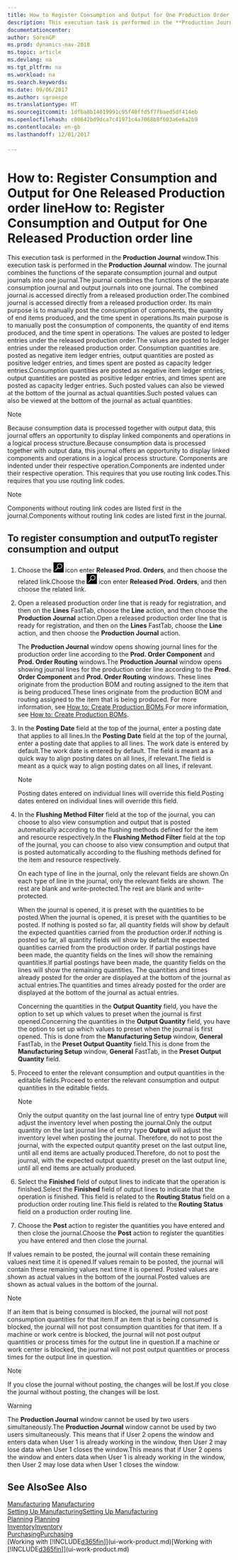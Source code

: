 ```yaml
---
title: How to Register Consumption and Output for One Production Order
description: This execution task is performed in the **Production Journal** window. The journal combines the functions of the separate consumption journal and output journals into one journal. The combined journal is accessed directly from a released production order. Its main purpose is to manually post the consumption of components, the quantity of end items produced, and the time spent in operations.
documentationcenter: 
author: SorenGP
ms.prod: dynamics-nav-2018
ms.topic: article
ms.devlang: na
ms.tgt_pltfrm: na
ms.workload: na
ms.search.keywords: 
ms.date: 09/06/2017
ms.author: sgroespe
ms.translationtype: HT
ms.sourcegitcommit: 1dfba8b14019991c95f40ffd5f7fbaed5df414eb
ms.openlocfilehash: c00642bd9dca7c41971c4a7068b8f603a6e6a2b9
ms.contentlocale: en-gb
ms.lasthandoff: 12/01/2017

---
```

# <a name="how-to-register-consumption-and-output-for-one-released-production-order-line"></a><span data-ttu-id="12ed1-106">How to: Register Consumption and Output for One Released Production order line</span><span class="sxs-lookup"><span data-stu-id="12ed1-106">How to: Register Consumption and Output for One Released Production order line</span></span>
<span data-ttu-id="12ed1-107">This execution task is performed in the **Production Journal** window.</span><span class="sxs-lookup"><span data-stu-id="12ed1-107">This execution task is performed in the **Production Journal** window.</span></span> <span data-ttu-id="12ed1-108">The journal combines the functions of the separate consumption journal and output journals into one journal.</span><span class="sxs-lookup"><span data-stu-id="12ed1-108">The journal combines the functions of the separate consumption journal and output journals into one journal.</span></span> <span data-ttu-id="12ed1-109">The combined journal is accessed directly from a released production order.</span><span class="sxs-lookup"><span data-stu-id="12ed1-109">The combined journal is accessed directly from a released production order.</span></span> <span data-ttu-id="12ed1-110">Its main purpose is to manually post the consumption of components, the quantity of end items produced, and the time spent in operations.</span><span class="sxs-lookup"><span data-stu-id="12ed1-110">Its main purpose is to manually post the consumption of components, the quantity of end items produced, and the time spent in operations.</span></span> <span data-ttu-id="12ed1-111">The values are posted to ledger entries under the released production order.</span><span class="sxs-lookup"><span data-stu-id="12ed1-111">The values are posted to ledger entries under the released production order.</span></span> <span data-ttu-id="12ed1-112">Consumption quantities are posted as negative item ledger entries, output quantities are posted as positive ledger entries, and times spent are posted as capacity ledger entries.</span><span class="sxs-lookup"><span data-stu-id="12ed1-112">Consumption quantities are posted as negative item ledger entries, output quantities are posted as positive ledger entries, and times spent are posted as capacity ledger entries.</span></span> <span data-ttu-id="12ed1-113">Such posted values can also be viewed at the bottom of the journal as actual quantities.</span><span class="sxs-lookup"><span data-stu-id="12ed1-113">Such posted values can also be viewed at the bottom of the journal as actual quantities.</span></span>  

> [!NOTE]  
>  <span data-ttu-id="12ed1-114">Because consumption data is processed together with output data, this journal offers an opportunity to display linked components and operations in a logical process structure.</span><span class="sxs-lookup"><span data-stu-id="12ed1-114">Because consumption data is processed together with output data, this journal offers an opportunity to display linked components and operations in a logical process structure.</span></span> <span data-ttu-id="12ed1-115">Components are indented under their respective operation.</span><span class="sxs-lookup"><span data-stu-id="12ed1-115">Components are indented under their respective operation.</span></span> <span data-ttu-id="12ed1-116">This requires that you use routing link codes.</span><span class="sxs-lookup"><span data-stu-id="12ed1-116">This requires that you use routing link codes.</span></span>  

> [!NOTE]  
>  <span data-ttu-id="12ed1-117">Components without routing link codes are listed first in the journal.</span><span class="sxs-lookup"><span data-stu-id="12ed1-117">Components without routing link codes are listed first in the journal.</span></span>  

## <a name="to-register-consumption-and-output"></a><span data-ttu-id="12ed1-118">To register consumption and output</span><span class="sxs-lookup"><span data-stu-id="12ed1-118">To register consumption and output</span></span>  
1.  <span data-ttu-id="12ed1-119">Choose the ![Search for Page or Report](media/ui-search/search_small.png "Search for Page or Report icon") icon enter **Released Prod. Orders**, and then choose the related link.</span><span class="sxs-lookup"><span data-stu-id="12ed1-119">Choose the ![Search for Page or Report](media/ui-search/search_small.png "Search for Page or Report icon") icon enter **Released Prod. Orders**, and then choose the related link.</span></span>  
2.  <span data-ttu-id="12ed1-120">Open a released production order line that is ready for registration, and then on the **Lines** FastTab, choose the **Line** action, and then choose the **Production Journal** action.</span><span class="sxs-lookup"><span data-stu-id="12ed1-120">Open a released production order line that is ready for registration, and then on the **Lines** FastTab, choose the **Line** action, and then choose the **Production Journal** action.</span></span>  

    <span data-ttu-id="12ed1-121">The **Production Journal** window opens showing journal lines for the production order line according to the **Prod. Order Component** and **Prod. Order Routing** windows.</span><span class="sxs-lookup"><span data-stu-id="12ed1-121">The **Production Journal** window opens showing journal lines for the production order line according to the **Prod. Order Component** and **Prod. Order Routing** windows.</span></span> <span data-ttu-id="12ed1-122">These lines originate from the production BOM and routing assigned to the item that is being produced.</span><span class="sxs-lookup"><span data-stu-id="12ed1-122">These lines originate from the production BOM and routing assigned to the item that is being produced.</span></span> <span data-ttu-id="12ed1-123">For more information, see [How to: Create Production BOMs](production-how-to-create-routings.md).</span><span class="sxs-lookup"><span data-stu-id="12ed1-123">For more information, see [How to: Create Production BOMs](production-how-to-create-routings.md).</span></span>  

3.  <span data-ttu-id="12ed1-124">In the **Posting Date** field at the top of the journal, enter a posting date that applies to all lines.</span><span class="sxs-lookup"><span data-stu-id="12ed1-124">In the **Posting Date** field at the top of the journal, enter a posting date that applies to all lines.</span></span> <span data-ttu-id="12ed1-125">The work date is entered by default.</span><span class="sxs-lookup"><span data-stu-id="12ed1-125">The work date is entered by default.</span></span> <span data-ttu-id="12ed1-126">The field is meant as a quick way to align posting dates on all lines, if relevant.</span><span class="sxs-lookup"><span data-stu-id="12ed1-126">The field is meant as a quick way to align posting dates on all lines, if relevant.</span></span>  

    > [!NOTE]  
    >  <span data-ttu-id="12ed1-127">Posting dates entered on individual lines will override this field.</span><span class="sxs-lookup"><span data-stu-id="12ed1-127">Posting dates entered on individual lines will override this field.</span></span>  

4.  <span data-ttu-id="12ed1-128">In the **Flushing Method Filter** field at the top of the journal, you can choose to also view consumption and output that is posted automatically according to the flushing methods defined for the item and resource respectively.</span><span class="sxs-lookup"><span data-stu-id="12ed1-128">In the **Flushing Method Filter** field at the top of the journal, you can choose to also view consumption and output that is posted automatically according to the flushing methods defined for the item and resource respectively.</span></span>  

    <span data-ttu-id="12ed1-129">On each type of line in the journal, only the relevant fields are shown.</span><span class="sxs-lookup"><span data-stu-id="12ed1-129">On each type of line in the journal, only the relevant fields are shown.</span></span> <span data-ttu-id="12ed1-130">The rest are blank and write-protected.</span><span class="sxs-lookup"><span data-stu-id="12ed1-130">The rest are blank and write-protected.</span></span>  

    <span data-ttu-id="12ed1-131">When the journal is opened, it is preset with the quantities to be posted.</span><span class="sxs-lookup"><span data-stu-id="12ed1-131">When the journal is opened, it is preset with the quantities to be posted.</span></span> <span data-ttu-id="12ed1-132">If nothing is posted so far, all quantity fields will show by default the expected quantities carried from the production order.</span><span class="sxs-lookup"><span data-stu-id="12ed1-132">If nothing is posted so far, all quantity fields will show by default the expected quantities carried from the production order.</span></span> <span data-ttu-id="12ed1-133">If partial postings have been made, the quantity fields on the lines will show the remaining quantities.</span><span class="sxs-lookup"><span data-stu-id="12ed1-133">If partial postings have been made, the quantity fields on the lines will show the remaining quantities.</span></span> <span data-ttu-id="12ed1-134">The quantities and times already posted for the order are displayed at the bottom of the journal as actual entries.</span><span class="sxs-lookup"><span data-stu-id="12ed1-134">The quantities and times already posted for the order are displayed at the bottom of the journal as actual entries.</span></span>  

    <span data-ttu-id="12ed1-135">Concerning the quantities in the **Output Quantity** field, you have the option to set up which values to preset when the journal is first opened.</span><span class="sxs-lookup"><span data-stu-id="12ed1-135">Concerning the quantities in the **Output Quantity** field, you have the option to set up which values to preset when the journal is first opened.</span></span> <span data-ttu-id="12ed1-136">This is done from the **Manufacturing Setup** window, **General** FastTab, in the **Preset Output Quantity** field.</span><span class="sxs-lookup"><span data-stu-id="12ed1-136">This is done from the **Manufacturing Setup** window, **General** FastTab, in the **Preset Output Quantity** field.</span></span> 

5.  <span data-ttu-id="12ed1-137">Proceed to enter the relevant consumption and output quantities in the editable fields.</span><span class="sxs-lookup"><span data-stu-id="12ed1-137">Proceed to enter the relevant consumption and output quantities in the editable fields.</span></span>  

    > [!NOTE]  
    >  <span data-ttu-id="12ed1-138">Only the output quantity on the last journal line of entry type **Output** will adjust the inventory level when posting the journal.</span><span class="sxs-lookup"><span data-stu-id="12ed1-138">Only the output quantity on the last journal line of entry type **Output** will adjust the inventory level when posting the journal.</span></span> <span data-ttu-id="12ed1-139">Therefore, do not to post the journal, with the expected output quantity preset on the last output line, until all end items are actually produced.</span><span class="sxs-lookup"><span data-stu-id="12ed1-139">Therefore, do not to post the journal, with the expected output quantity preset on the last output line, until all end items are actually produced.</span></span>  

6.  <span data-ttu-id="12ed1-140">Select the **Finished** field of output lines to indicate that the operation is finished.</span><span class="sxs-lookup"><span data-stu-id="12ed1-140">Select the **Finished** field of output lines to indicate that the operation is finished.</span></span> <span data-ttu-id="12ed1-141">This field is related to the **Routing Status** field on a production order routing line.</span><span class="sxs-lookup"><span data-stu-id="12ed1-141">This field is related to the **Routing Status** field on a production order routing line.</span></span>  
7.  <span data-ttu-id="12ed1-142">Choose the **Post** action to register the quantities you have entered and then close the journal.</span><span class="sxs-lookup"><span data-stu-id="12ed1-142">Choose the **Post** action to register the quantities you have entered and then close the journal.</span></span>  

<span data-ttu-id="12ed1-143">If values remain to be posted, the journal will contain these remaining values next time it is opened.</span><span class="sxs-lookup"><span data-stu-id="12ed1-143">If values remain to be posted, the journal will contain these remaining values next time it is opened.</span></span> <span data-ttu-id="12ed1-144">Posted values are shown as actual values in the bottom of the journal.</span><span class="sxs-lookup"><span data-stu-id="12ed1-144">Posted values are shown as actual values in the bottom of the journal.</span></span>  

> [!NOTE]  
>  <span data-ttu-id="12ed1-145"> If an item that is being consumed is blocked, the journal will not post consumption quantities for that item.</span><span class="sxs-lookup"><span data-stu-id="12ed1-145">If an item that is being consumed is blocked, the journal will not post consumption quantities for that item.</span></span> <span data-ttu-id="12ed1-146">If a machine or work centre is blocked, the journal will not post output quantities or process times for the output line in question.</span><span class="sxs-lookup"><span data-stu-id="12ed1-146">If a machine or work center is blocked, the journal will not post output quantities or process times for the output line in question.</span></span>  

> [!NOTE]  
>  <span data-ttu-id="12ed1-147">If you close the journal without posting, the changes will be lost.</span><span class="sxs-lookup"><span data-stu-id="12ed1-147">If you close the journal without posting, the changes will be lost.</span></span>  

> [!WARNING]  
>  <span data-ttu-id="12ed1-148">The **Production Journal** window cannot be used by two users simultaneously.</span><span class="sxs-lookup"><span data-stu-id="12ed1-148">The **Production Journal** window cannot be used by two users simultaneously.</span></span> <span data-ttu-id="12ed1-149">This means that if User 2 opens the window and enters data when User 1 is already working in the window, then User 2 may lose data when User 1 closes the window.</span><span class="sxs-lookup"><span data-stu-id="12ed1-149">This means that if User 2 opens the window and enters data when User 1 is already working in the window, then User 2 may lose data when User 1 closes the window.</span></span>  

## <a name="see-also"></a><span data-ttu-id="12ed1-150">See Also</span><span class="sxs-lookup"><span data-stu-id="12ed1-150">See Also</span></span>  
<span data-ttu-id="12ed1-151">[Manufacturing](production-manage-manufacturing.md)  </span><span class="sxs-lookup"><span data-stu-id="12ed1-151">[Manufacturing](production-manage-manufacturing.md)  </span></span>  
[<span data-ttu-id="12ed1-152">Setting Up Manufacturing</span><span class="sxs-lookup"><span data-stu-id="12ed1-152">Setting Up Manufacturing</span></span>](production-configure-production-processes.md)  
<span data-ttu-id="12ed1-153">[Planning](production-planning.md)    </span><span class="sxs-lookup"><span data-stu-id="12ed1-153">[Planning](production-planning.md)    </span></span>  
[<span data-ttu-id="12ed1-154">Inventory</span><span class="sxs-lookup"><span data-stu-id="12ed1-154">Inventory</span></span>](inventory-manage-inventory.md)  
[<span data-ttu-id="12ed1-155">Purchasing</span><span class="sxs-lookup"><span data-stu-id="12ed1-155">Purchasing</span></span>](purchasing-manage-purchasing.md)  
<span data-ttu-id="12ed1-156">[Working with [!INCLUDE[d365fin](includes/d365fin_md.md)]](ui-work-product.md)</span><span class="sxs-lookup"><span data-stu-id="12ed1-156">[Working with [!INCLUDE[d365fin](includes/d365fin_md.md)]](ui-work-product.md)</span></span>

